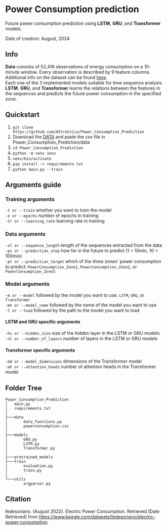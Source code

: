 # Power Consumption prediction
Future power consumption prediction using **LSTM**, **GRU**, and **Transformer** models.

Date of creation: August, 2024 <br/>

## Info
**Data** consists of 52,416 observations of energy consumption on a 10-minute window. Every observation is described by 9 feature columns. Additional info on the dataset can be found [here](https://www.kaggle.com/datasets/fedesoriano/electric-power-consumption).  
Each one of the 3 implemented models suitable for time sequence analysis **LSTM**, **GRU**, and **Transformer** learns the relations between the features in the sequences and predicts the future power consumption in the specified zone.

## Quickstart

1. `git clone https://github.com/AStroCvijo/Power_Consumption_Prediction`
2. Download the [DATA](https://www.kaggle.com/datasets/fedesoriano/electric-power-consumption) and paste the csv file in Power_Consumption_Prediction/data
3. `cd Power_Consumption_Prediction`
4. `python -m venv venv`
5. `venv/bin/activate`
6. `pip install -r requirements.txt`
7. `python main.py --train`

## Arguments guide 

### Training arguments
`-t or --train` whether you want to train the model  
`-e or --epochs` number of epochs in training  
`-lr or --learning_rate` learning rate in training  

### Data arguments
`-sl or --sequence_length` length of the sequences extracted from the data  
`-ps or --prediction_step` how far in the future to predict (1 = 10min, 10 = 100min)  
`-pt or --prediction_target` which of the three zones' power consumption to predict: `PowerConsumption_Zone1`, `PowerConsumption_Zone2`, or `PowerConsumption_Zone3`

### Model arguments
`-m or --model` followed by the model you want to use: `LSTM`, `GRU`, or `Transformer`  
`-mn or --model_name` followed by the name of the model you want to use  
`-l or --load` followed by the path to the model you want to load  

#### LSTM and GRU specific arguments
`-hs or --hidden_size` size of the hidden layer in the LSTM or GRU models  
`-nl or --number_of_layers` number of layers in the LSTM or GRU models  

#### Transformer specific arguments
`-md or --model_dimensions` dimensions of the Transformer model  
`-ah or --attention_heads` number of attention heads in the Transformer model

## Folder Tree
```
Power_Consumption_Prediction
│   main.py
│   requirements.txt
│
├───data
│       data_functions.py
│       powerconsumption.csv
│
├───models
│       GRU.py
│       LSTM.py
│       Transformer.py
│
├───pretrained_models
├───train
│       evaluation.py
│       train.py
│
└───utils
        argparser.py
```

## Citation

fedesoriano. (August 2022). Electric Power Consumption. Retrieved [Date Retrieved] from https://www.kaggle.com/datasets/fedesoriano/electric-power-consumption.
